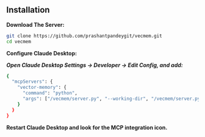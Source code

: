 
## **Installation**

**Download The Server:**

```bash
git clone https://github.com/prashantpandeygit/vecmem.git
cd vecmem
```

**Configure Claude Desktop:**

***Open Claude Desktop Settings → Developer → Edit Config, and add:***

```bash
{
  "mcpServers": {
    "vector-memory": {
      "command": "python",
      "args": ["/vecmem/server.py", "--working-dir", "/vecmem/server.py"]
    }
  }
}
```

**Restart Claude Desktop and look for the MCP integration icon.**

